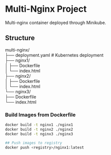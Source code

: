 # Multi-Nginx Project

Multi-nginx container deployed through Minikube.

## Structure

multi-nginx/<br>
├── deployment.yaml # Kubernetes deployment<br>
├── nginx1/<br>
│ ├── Dockerfile<br>
│ └── index.html<br>
├── nginx2/<br>
│ ├── Dockerfile<br>
│ └── index.html<br>
└── nginx3/<br>
├── Dockerfile<br>
└── index.html<br>

### Build Images from Dockerfile
```bash
docker build -t nginx1 ./nginx1
docker build -t nginx2 ./nginx2
docker build -t nginx3 ./nginx3

## Push images to registry
docker push <registry>/nginx1:latest
